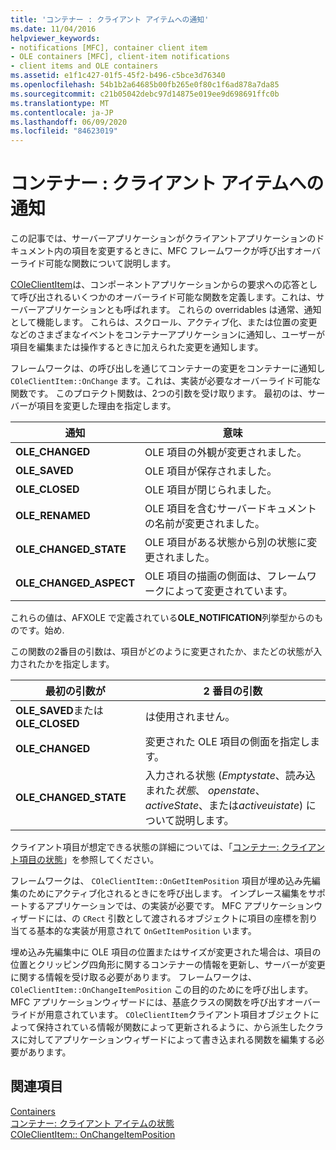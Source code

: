 ```yaml
---
title: 'コンテナー : クライアント アイテムへの通知'
ms.date: 11/04/2016
helpviewer_keywords:
- notifications [MFC], container client item
- OLE containers [MFC], client-item notifications
- client items and OLE containers
ms.assetid: e1f1c427-01f5-45f2-b496-c5bce3d76340
ms.openlocfilehash: 54b1b2a64685b00fb265e0f80c1f6ad878a7da85
ms.sourcegitcommit: c21b05042debc97d14875e019ee9d698691ffc0b
ms.translationtype: MT
ms.contentlocale: ja-JP
ms.lasthandoff: 06/09/2020
ms.locfileid: "84623019"
---
```

# <a name="containers-client-item-notifications"></a>コンテナー : クライアント アイテムへの通知

この記事では、サーバーアプリケーションがクライアントアプリケーションのドキュメント内の項目を変更するときに、MFC フレームワークが呼び出すオーバーライド可能な関数について説明します。

[COleClientItem](reference/coleclientitem-class.md)は、コンポーネントアプリケーションからの要求への応答として呼び出されるいくつかのオーバーライド可能な関数を定義します。これは、サーバーアプリケーションとも呼ばれます。 これらの overridables は通常、通知として機能します。 これらは、スクロール、アクティブ化、または位置の変更などのさまざまなイベントをコンテナーアプリケーションに通知し、ユーザーが項目を編集または操作するときに加えられた変更を通知します。

フレームワークは、の呼び出しを通じてコンテナーの変更をコンテナーに通知し `COleClientItem::OnChange` ます。これは、実装が必要なオーバーライド可能な関数です。 このプロテクト関数は、2つの引数を受け取ります。 最初のは、サーバーが項目を変更した理由を指定します。

|通知|意味|
|------------------|-------------|
|**OLE_CHANGED**|OLE 項目の外観が変更されました。|
|**OLE_SAVED**|OLE 項目が保存されました。|
|**OLE_CLOSED**|OLE 項目が閉じられました。|
|**OLE_RENAMED**|OLE 項目を含むサーバードキュメントの名前が変更されました。|
|**OLE_CHANGED_STATE**|OLE 項目がある状態から別の状態に変更されました。|
|**OLE_CHANGED_ASPECT**|OLE 項目の描画の側面は、フレームワークによって変更されています。|

これらの値は、AFXOLE で定義されている**OLE_NOTIFICATION**列挙型からのものです。始め.

この関数の2番目の引数は、項目がどのように変更されたか、またどの状態が入力されたかを指定します。

|最初の引数が|2 番目の引数|
|----------------------------|---------------------|
|**OLE_SAVED**または**OLE_CLOSED**|は使用されません。|
|**OLE_CHANGED**|変更された OLE 項目の側面を指定します。|
|**OLE_CHANGED_STATE**|入力される状態 (*Emptystate*、読み込まれた*状態*、 *openstate*、 *activeState*、または*activeuistate*) について説明します。|

クライアント項目が想定できる状態の詳細については、「[コンテナー: クライアント項目の状態](containers-client-item-states.md)」を参照してください。

フレームワークは、 `COleClientItem::OnGetItemPosition` 項目が埋め込み先編集のためにアクティブ化されるときにを呼び出します。 インプレース編集をサポートするアプリケーションでは、の実装が必要です。 MFC アプリケーションウィザードには、の `CRect` 引数として渡されるオブジェクトに項目の座標を割り当てる基本的な実装が用意されて `OnGetItemPosition` います。

埋め込み先編集中に OLE 項目の位置またはサイズが変更された場合は、項目の位置とクリッピング四角形に関するコンテナーの情報を更新し、サーバーが変更に関する情報を受け取る必要があります。 フレームワークは、 `COleClientItem::OnChangeItemPosition` この目的のためにを呼び出します。 MFC アプリケーションウィザードには、基底クラスの関数を呼び出すオーバーライドが用意されています。 `COleClientItem`クライアント項目オブジェクトによって保持されている情報が関数によって更新されるように、から派生したクラスに対してアプリケーションウィザードによって書き込まれる関数を編集する必要があります。

## <a name="see-also"></a>関連項目

[Containers](containers.md)<br/>
[コンテナー: クライアント アイテムの状態](containers-client-item-states.md)<br/>
[COleClientItem:: OnChangeItemPosition](reference/coleclientitem-class.md#onchangeitemposition)
